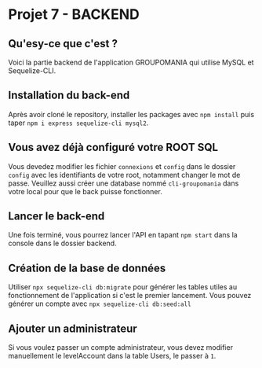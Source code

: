 # Projet 7 - BACKEND

## Qu'esy-ce que c'est ?
Voici la partie backend de l'application GROUPOMANIA qui utilise MySQL et Sequelize-CLI.

## Installation du back-end
Après avoir cloné le repository, installer les packages avec `npm install` puis taper `npm i express sequelize-cli mysql2`.

## Vous avez déjà configuré votre ROOT SQL
Vous devedez modifier les fichier `connexions` et `config` dans le dossier `config` avec les identifiants de votre root, notamment changer le mot de passe. Veuillez aussi créer une database nommé `cli-groupomania` dans votre local pour que le back puisse fonctionner.

## Lancer le back-end
Une fois terminé, vous pourrez lancer l'API en tapant `npm start` dans la console dans le dossier backend.

## Création de la base de données
Utiliser `npx sequelize-cli db:migrate` pour générer les tables utiles au fonctionnement de l'application si c'est le premier lancement.
Vous pouvez générer un compte avec `npx sequelize-cli db:seed:all`

## Ajouter un administrateur
Si vous voulez passer un compte administrateur, vous devez modifier manuellement le levelAccount dans la table Users, le passer à `1`.

